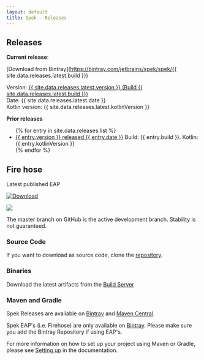 ```yaml
---
layout: default
title: Spek - Releases
---
```


## Releases

**Current release**: 

[Download from Bintray](https://bintray.com/jetbrains/spek/spek/{{ site.data.releases.latest.build }})

Version: <a href="{{ site.baseurl }}/notes/{{ site.data.releases.latest.version }}.html">{{ site.data.releases.latest.version }} (Build {{ site.data.releases.latest.build }})</a><br/>
Date: {{ site.data.releases.latest.date }}<br/>
Kotlin version: {{ site.data.releases.latest.kotlinVersion }}

**Prior releases**

<ul>
{% for entry in site.data.releases.list %}
<li><a href="{{ site.baseurl}}/notes/{{ entry.version }}.html">{{ entry.version }} released {{ entry.date }}</a> Build: {{ entry.build }}. Kotlin: {{ entry.kotlinVersion }}</li>
{% endfor %}
</ul>

## Fire hose

Latest published EAP

[![Download](https://api.bintray.com/packages/jetbrains/spek/spek/images/download.svg) ](https://bintray.com/jetbrains/spek/spek/_latestVersion)

<a href="http://teamcity.jetbrains.com/viewType.html?buildTypeId=Spek_BuildAndTests">
<img src="http://teamcity.jetbrains.com/app/rest/builds/buildType:(id:Spek_BuildAndTests)/statusIcon"/>
</a>

The master branch on GitHub is the active development branch. Stability is not guaranteed. 
 
### Source Code

If you want to download as source code, clone the [repository](https://github.com/jetbrains/spek).

### Binaries

Download the latest artifacts from the [Build Server](https://teamcity.jetbrains.com/viewLog.html?buildId=853167&tab=buildResultsDiv&buildTypeId=Spek_BuildAndTests)


### Maven and Gradle

Spek Releases are available on [Bintray](https://bintray.com/jetbrains/spek/spek) and [Maven Central](http://search.maven.org/).

Spek EAP's (i.e. Firehose) are only available on [Bintray](https://bintray.com/jetbrains/spek/spek). Please make sure you add the Bintray Repository if using EAP's. 

For more information on how to set up your project using Maven or Gradle, please see [Setting up](http://jetbrains.github.io/spek/docs/latest/#_setting_up) in the documentation.

